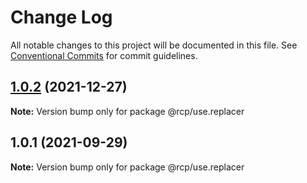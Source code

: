 # Change Log

All notable changes to this project will be documented in this file.
See [Conventional Commits](https://conventionalcommits.org) for commit guidelines.

<a name="1.0.2"></a>

## [1.0.2](https://github.com/imcuttle/rcp/compare/@rcp/use.replacer@1.0.1...@rcp/use.replacer@1.0.2) (2021-12-27)

**Note:** Version bump only for package @rcp/use.replacer

<a name="1.0.1"></a>

## 1.0.1 (2021-09-29)

**Note:** Version bump only for package @rcp/use.replacer
